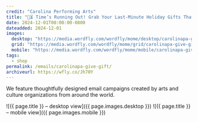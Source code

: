 ```yaml
---
credit: "Carolina Performing Arts"
title: "🎄⏳ Time’s Running Out! Grab Your Last-Minute Holiday Gifts That Hit All the Right Notes!"
date: 2024-12-01T00:00:00-0800
dateadded: 2024-12-01
images:
  desktop: "https://media.wordfly.com/wordfly/mome/desktop/carolinapa-give-gift.jpg"
  grid: "https://media.wordfly.com/wordfly/mome/grid/carolinapa-give-gift.jpg"
  mobile: "https://media.wordfly.com/wordfly/mome/mobile/carolinapa-give-gift.jpg"
tags:
  - shop
permalink: /emails/carolinapa-give-gift/
archiveurl: https://wfly.co/Jh70Y
---
```

We feature thoughtfully designed email campaigns created by arts and culture organizations from around the world.

![{{ page.title }} – desktop view]({{ page.images.desktop }})
![{{ page.title }} – mobile view]({{ page.images.mobile }})
